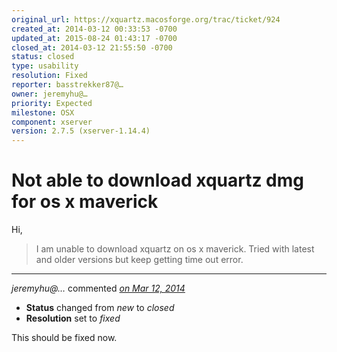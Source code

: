 ```yaml
---
original_url: https://xquartz.macosforge.org/trac/ticket/924
created_at: 2014-03-12 00:33:53 -0700
updated_at: 2015-08-24 01:43:17 -0700
closed_at: 2014-03-12 21:55:50 -0700
status: closed
type: usability
resolution: Fixed
reporter: basstrekker87@…
owner: jeremyhu@…
priority: Expected
milestone: OSX
component: xserver
version: 2.7.5 (xserver-1.14.4)
---
```


Not able to download xquartz dmg for os x maverick
==================================================


Hi,

> I am unable to download xquartz on os x maverick. Tried with latest and older versions but keep getting time out error.



---

*jeremyhu@…* commented *[on Mar 12, 2014](https://xquartz.macosforge.org/trac/ticket/924#comment:1 "March 12, 2014 at 9:55 PM PDT")*

-   **Status** changed from *new* to *closed*
-   **Resolution** set to *fixed*

This should be fixed now.



